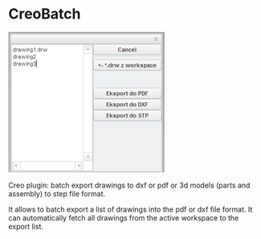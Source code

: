 # CreoBatch
![Plugin window](creo_batch.png)

Creo plugin: batch export drawings to dxf or pdf or 3d models (parts and assembly) to step file format. 

It allows to batch export a list of drawings into the pdf or dxf file format. It can automatically fetch all drawings from the active workspace to the export list.
